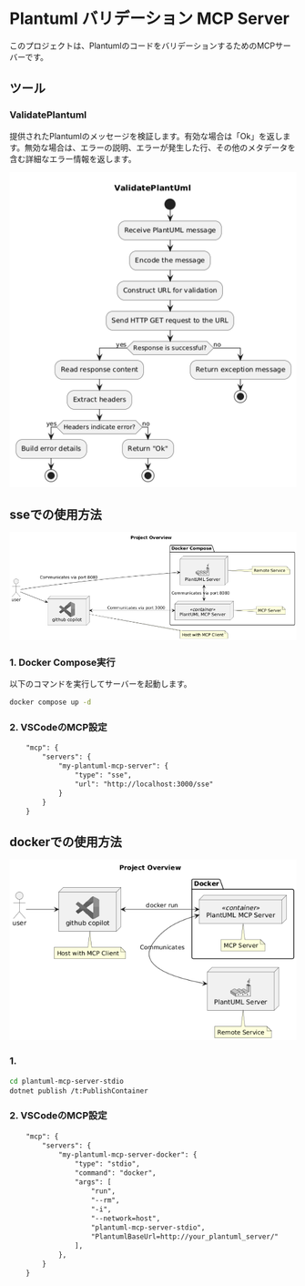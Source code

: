 # Plantuml バリデーション MCP Server

このプロジェクトは、PlantumlのコードをバリデーションするためのMCPサーバーです。

## ツール
### ValidatePlantuml
提供されたPlantumlのメッセージを検証します。有効な場合は「Ok」を返します。無効な場合は、エラーの説明、エラーが発生した行、その他のメタデータを含む詳細なエラー情報を返します。

![validatePlantuml](./docs/ValidatePlantuml.png)


## sseでの使用方法

![overview-sse](./docs/overview-sse.png)

### 1. Docker Compose実行
以下のコマンドを実行してサーバーを起動します。

```bash
docker compose up -d
```

### 2. VSCodeのMCP設定

```json: settings.json
    "mcp": {
        "servers": {
            "my-plantuml-mcp-server": {
                "type": "sse",
                "url": "http://localhost:3000/sse"
            }
        }
    }
```
## dockerでの使用方法

![overview-docker](./docs/overview-docker.png)
### 1. 
```bash
cd plantuml-mcp-server-stdio
dotnet publish /t:PublishContainer
```

### 2. VSCodeのMCP設定

```json: settings.json
    "mcp": {
        "servers": {
            "my-plantuml-mcp-server-docker": {
                "type": "stdio",
                "command": "docker",
                "args": [
                    "run",
                    "--rm",
                    "-i",
                    "--network=host",
                    "plantuml-mcp-server-stdio",
                    "PlantumlBaseUrl=http://your_plantuml_server/"
                ],
            },
        }
    }
```